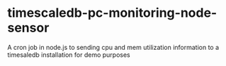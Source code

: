 # timescaledb-pc-monitoring-node-sensor
A cron job in node.js to sending cpu and mem utilization information to a timesaledb installation for demo purposes
